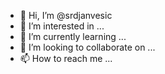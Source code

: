 - 👋 Hi, I’m @srdjanvesic
- 👀 I’m interested in ...
- 🌱 I’m currently learning ...
- 💞️ I’m looking to collaborate on ...
- 📫 How to reach me ...

<!---
srdjanvesic/srdjanvesic is a ✨ special ✨ repository because its `README.md` (this file) appears on your GitHub profile.
You can click the Preview link to take a look at your changes.
--->
